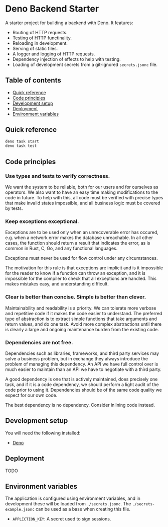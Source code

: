 # Deno Backend Starter

A starter project for building a backend with Deno. It features:

- Routing of HTTP requests.
- Testing of HTTP functinality.
- Reloading in development.
- Serving of static files.
- A logger and logging of HTTP requests.
- Dependency injection of effects to help with testing.
- Loading of development secrets from a git-ignored `secrets.jsonc` file.

## Table of contents

- [Quick reference](#quick-reference)
- [Code principles](#code-principles)
- [Development setup](#development-setup)
- [Deployment](#deployment)
- [Environment variables](#environment-variables)

## Quick reference

```sh
deno task start
deno task test
```


## Code principles

### Use types and tests to verify correctness.

We want the system to be reliable, both for our users and for ourselves as
operators. We also want to have an easy time making modifications to the code in
future. To help with this, all code must be verified with precise types that
make invalid states impossible, and all business logic must be covered by tests.

### Keep exceptions exceptional.

Exceptions are to be used only when an unrecoverable error has occured, e.g.
when a network error makes the database unreachable. In all other cases, the
function should return a result that indicates the error, as is common in Rust,
C, Go, and any functional languages.

Exceptions must never be used for flow control under any circumstances.

The motivation for this rule is that exceptions are implicit and is it
impossible for the reader to know if a function can throw an exception, and it
is impossible for the compiler to check that all exceptions are handled. This
makes mistakes easy, and understanding difficult.

### Clear is better than concise. Simple is better than clever.

Maintainability and readability is a priority. We can tolerate more verbose and
repetitive code if it makes the code easier to understand. The preferred type of
abstraction is to extract simple functions that take arguments and return
values, and do one task. Avoid more complex abstractions until there is clearly
a large and ongoing maintenance burden from the existing code.

### Dependencies are not free.

Dependencies such as libraries, frameworks, and third party services may solve a
business problem, but in exchange they always introduce the problem of managing
this dependency. An API we have full control over is much easier to maintain
than an API we have to negotiate with a third party.

A good dependency is one that is actively maintained, does precisely one task,
and if it is a code dependency, we should perform a light audit of the code
prior to using it. Dependencies should be of the same code quality we expect for
our own code.

The best dependency is no dependency. Consider inlining code instead.


## Development setup

You will need the following installed:

- [Deno](https://deno.land/)


## Deployment

TODO


## Environment variables

The application is configured using environment variables, and in development
these will be loaded from `./secrets.jsonc`. The `./secrets-example.jsonc` can
be used as a base when creating this file.

- `APPLICTION_KEY`: A secret used to sign sessions.

